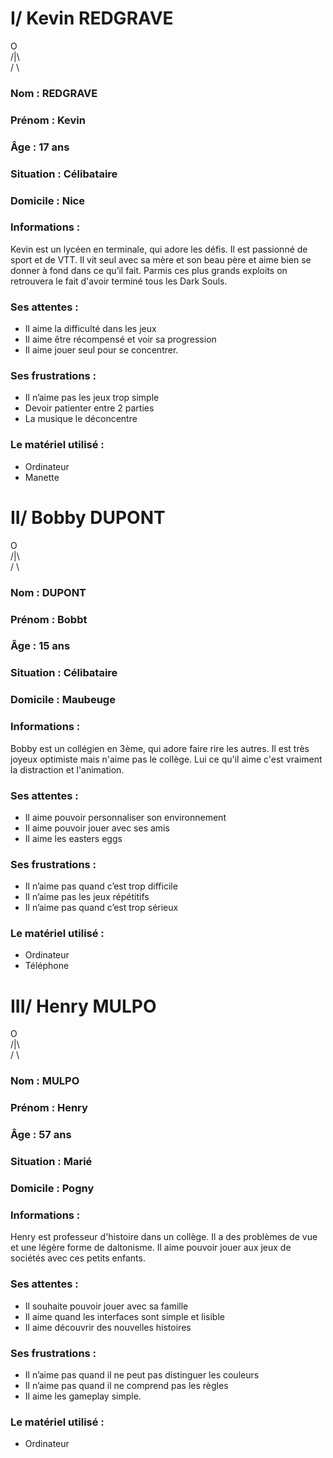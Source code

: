 # I/ Kevin REDGRAVE

   O <br>
  /|\ <br>
  / \ <br>


### Nom : REDGRAVE
### Prénom : Kevin
### Âge : 17 ans                             
### Situation : Célibataire
### Domicile : Nice

### Informations :
Kevin est un lycéen en terminale, qui adore les défis. Il est passionné de sport et de VTT. Il vit seul avec sa mère et son beau père et aime bien se donner à fond dans ce qu’il fait. Parmis ces plus grands exploits on retrouvera le fait d'avoir terminé tous les Dark Souls.

### Ses attentes : 
- Il aime la difficulté dans les jeux
- Il aime être récompensé et voir sa progression
- Il aime jouer seul pour se concentrer.

### Ses frustrations :
- Il n’aime pas les jeux trop simple
- Devoir patienter entre 2 parties
- La musique le déconcentre


### Le matériel utilisé :
- Ordinateur
- Manette


# II/ Bobby DUPONT

   O <br>
  /|\ <br>
  / \ <br>


### Nom : DUPONT
### Prénom : Bobbt
### Âge : 15 ans                             
### Situation : Célibataire
### Domicile : Maubeuge

### Informations :
Bobby est un collégien en 3ème, qui adore faire rire les autres. Il est très joyeux optimiste mais n'aime pas le collège. Lui ce qu'il aime c'est vraiment la distraction et l'animation.

### Ses attentes : 
- Il aime pouvoir personnaliser son environnement
- Il aime pouvoir jouer avec ses amis
- Il aime les easters eggs

### Ses frustrations :
- Il n’aime pas quand c’est trop difficile
- Il n’aime pas les jeux répétitifs
- Il n’aime pas quand c’est trop sérieux


### Le matériel utilisé :
- Ordinateur
- Téléphone

# III/ Henry MULPO

   O <br>
  /|\ <br>
  / \ <br>


### Nom : MULPO
### Prénom : Henry
### Âge : 57 ans                             
### Situation : Marié
### Domicile : Pogny

### Informations :

Henry est professeur d'histoire dans un collège. Il a des problèmes de vue et une légère forme de daltonisme. Il aime pouvoir jouer aux jeux de sociétés avec ces petits enfants.


### Ses attentes : 
- Il souhaite pouvoir jouer avec sa famille
- Il aime quand les interfaces sont simple et lisible
- Il aime découvrir des nouvelles histoires

### Ses frustrations :
- Il n’aime pas quand il ne peut pas distinguer les couleurs
- Il n’aime pas quand il ne comprend pas les règles
- Il aime les gameplay simple.


### Le matériel utilisé :
- Ordinateur
